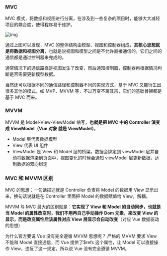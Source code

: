 ### MVC

MVC 模式，将数据和视图进行分离，在涉及到一些复杂的项目时，能够大大减轻项目的耦合度，使得程序易于维护。

![img](https://static001.geekbang.org/resource/image/4c/a6/4c03b5882878dcce2df01c1e2e8db8a6.png?wh=1142*617)



通过上图可以发现，MVC 的整体结构由模型、视图和控制器组成，**其核心思想就是将数据和视图分离**，也就是说视图和模型之间是不允许直接通信的，它们之间的通信都是通过控制器来完成的。

通常情况下的通信路径是视图发生了改变，然后通知控制器，控制器再根据情况判断是否需要更新模型数据。

当然还可以根据不同的通信路径和控制器不同的实现方式，基于 MVC 又能衍生出很多其他的模式，如 MVP、MVVM 等，不过万变不离其宗，它们的基础骨架都是基于 MVC 而来。



### MVVM

MVVM 是 Model-View-ViewModel 缩写，**也就是把 MVC 中的 Controller 演变成 ViewModel（Vue 对象 就是 ViewModel）**。

+ Model 层代表数据模型
+ View 代表 UI 组件
+ ViewModel 是 View 和 Model 层的桥梁，数据会绑定到 viewModel 层并自动将数据渲染到页面中，视图变化的时候会通知 viewModel 层更新数据，达到数据的双向绑定



### MVC 和 MVVM 区别

MVC 的思想：一句话描述就是 Controller 负责将 Model 的数据用 View 显示出来，换句话说就是在 Controller 里面把 Model 的数据赋值给 View，解耦。

MVVM 与 MVC 最大的区别就是：**它实现了 View 和 Model 的自动同步，也就是当 Model 的属性改变时，我们不用再自己手动操作 Dom 元素，来改变 View 的显示，而是改变属性后该属性对应 View 层显示会自动改变**（对应 Vue 数据驱动的思想）



为什么官方要说 Vue 没有完全遵循 MVVM 思想呢？
严格的 MVVM 要求 View 不能和 Model 直接通信，而 Vue 提供了$refs 这个属性，让 Model 可以直接操作 View，违反了这一规定，所以说 Vue 没有完全遵循 MVVM。